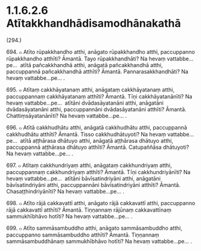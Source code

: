 

# 1.1.6.2.6 Atītakkhandhādisamodhānakathā






(294.)

694\. ๐ Atīto rūpakkhandho atthi, anāgato rūpakkhandho atthi, paccuppanno rūpakkhandho atthīti? Āmantā. Tayo rūpakkhandhāti? Na hevaṃ vattabbe…pe…  atītā pañcakkhandhā atthi, anāgatā pañcakkhandhā atthi, paccuppannā pañcakkhandhā atthīti? Āmantā. Pannarasakkhandhāti? Na hevaṃ vattabbe…pe… .

695\. ๐ Atītaṃ cakkhāyatanaṃ atthi, anāgataṃ cakkhāyatanaṃ atthi, paccuppannaṃ cakkhāyatanaṃ atthīti? Āmantā. Tīṇi cakkhāyatanānīti? Na hevaṃ vattabbe…pe…  atītāni dvādasāyatanāni atthi, anāgatāni dvādasāyatanāni atthi, paccuppannāni dvādasāyatanāni atthīti? Āmantā. Chattiṃsāyatanānīti? Na hevaṃ vattabbe…pe… .

696\. ๐ Atītā cakkhudhātu atthi, anāgatā cakkhudhātu atthi, paccuppannā cakkhudhātu atthīti? Āmantā. Tisso cakkhudhātuyoti? Na hevaṃ vattabbe…pe…  atītā aṭṭhārasa dhātuyo atthi, anāgatā aṭṭhārasa dhātuyo atthi, paccuppannā aṭṭhārasa dhātuyo atthīti? Āmantā. Catupaññāsa dhātuyoti? Na hevaṃ vattabbe…pe… .

697\. ๐ Atītaṃ cakkhundriyaṃ atthi, anāgataṃ cakkhundriyaṃ atthi, paccuppannaṃ cakkhundriyaṃ atthīti? Āmantā. Tīṇi cakkhundriyānīti? Na hevaṃ vattabbe…pe…  atītāni bāvīsatindriyāni atthi, anāgatāni bāvīsatindriyāni atthi, paccuppannāni bāvīsatindriyāni atthīti? Āmantā. Chasaṭṭhindriyānīti? Na hevaṃ vattabbe…pe… .

698\. ๐ Atīto rājā cakkavattī atthi, anāgato rājā cakkavattī atthi, paccuppanno rājā cakkavattī atthīti? Āmantā. Tiṇṇannaṃ rājūnaṃ cakkavattīnaṃ sammukhībhāvo hotīti? Na hevaṃ vattabbe…pe… .

699\. ๐ Atīto sammāsambuddho atthi, anāgato sammāsambuddho atthi, paccuppanno sammāsambuddho atthīti? Āmantā. Tiṇṇannaṃ sammāsambuddhānaṃ sammukhībhāvo hotīti? Na hevaṃ vattabbe…pe… .



